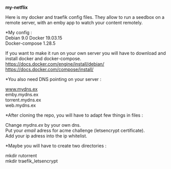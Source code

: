 __my-netflix__  

Here is my docker and traefik config files. They allow to run a seedbox on a remote server, with an emby app to watch your content remotely.   

*My config :  
  Debian 9.0
  Docker 19.03.15  
  Docker-compose 1.28.5   
  
If you want to make it run on your own server you will have to download and install docker and docker-compose.  
https://docs.docker.com/engine/install/debian/  
https://docs.docker.com/compose/install/  

*You also need DNS pointing on your server :  
  
  www.mydns.ex  
  emby.mydns.ex  
  torrent.mydns.ex  
  web.mydns.ex  

*After cloning the repo, you will have to adapt few things in files :  

Change *mydns.ex* by your own dns.  
Put your *email* adress for acme challenge (letsencrypt certificate).  
Add your ip adress into the ip whitelist.  

*Maybe you will have to create two directories :  
  
  mkdir rutorrent  
  mkdir traefik_letsencrypt  
